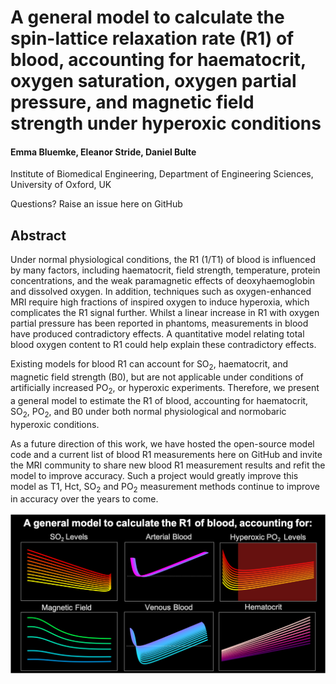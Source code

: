 
 
# A general model to calculate the spin-lattice relaxation rate (R1) of blood, accounting for haematocrit, oxygen saturation, oxygen partial pressure, and magnetic field strength under hyperoxic conditions

#### Emma Bluemke, Eleanor Stride, Daniel Bulte

Institute of Biomedical Engineering, Department of Engineering Sciences, University of Oxford, UK

Questions? Raise an issue here on GitHub

## Abstract

Under normal physiological conditions, the R1 (1/T1) of blood is influenced by many factors, including haematocrit, field strength, temperature, protein concentrations, and the weak paramagnetic effects of deoxyhaemoglobin and dissolved oxygen. In addition, techniques such as oxygen-enhanced MRI require high fractions of inspired oxygen to induce hyperoxia, which complicates the R1 signal further. Whilst a linear increase in R1 with oxygen partial pressure has been reported in phantoms, measurements in blood have produced contradictory effects. A quantitative model relating total blood oxygen content to R1 could help explain these contradictory effects. 
 
Existing models for blood R1 can account for SO<sub>2</sub>, haematocrit, and magnetic field strength (B0), but are not applicable under conditions of artificially increased PO<sub>2</sub>, or hyperoxic experiments. Therefore, we present a general model to estimate the R1 of blood, accounting for haematocrit, SO<sub>2</sub>, PO<sub>2</sub>, and B0 under both normal physiological and normobaric hyperoxic conditions.

As a future direction of this work, we have hosted the open-source model code and a current list of blood R1 measurements here on GitHub and invite the MRI community to share new blood R1 measurement results and refit the model to improve accuracy. Such a project would greatly improve this model as T1, Hct, SO<sub>2</sub> and PO<sub>2</sub> measurement methods continue to improve in accuracy over the years to come. 

![](bloodbanner.png)
